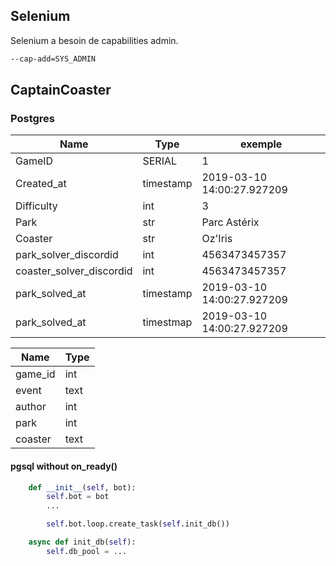 ## Selenium
Selenium a besoin de capabilities admin.
```sh
--cap-add=SYS_ADMIN
```

## CaptainCoaster
### Postgres

| Name | Type | exemple |
|---|---|---|
| GameID | SERIAL | 1 |
| Created_at | timestamp | 2019-03-10 14:00:27.927209 |
| Difficulty | int | 3 |
| Park | str | Parc Astérix |
| Coaster | str | Oz'Iris |
| park_solver_discordid | int | 4563473457357 |
| coaster_solver_discordid | int | 4563473457357 |
| park_solved_at| timestamp|2019-03-10 14:00:27.927209|
| park_solved_at|timestmap|2019-03-10 14:00:27.927209|


| Name | Type |
|---|---|
|game_id| int|
|event|text|
|author|int|
|park|int|
|coaster|text|

#### pgsql without on_ready()
```py
    def __init__(self, bot):
        self.bot = bot
        ...

        self.bot.loop.create_task(self.init_db())

    async def init_db(self):
        self.db_pool = ...
```